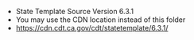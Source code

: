 
- State Template Source Version 6.3.1
- You may use the CDN location instead of this folder 
- https://cdn.cdt.ca.gov/cdt/statetemplate/6.3.1/